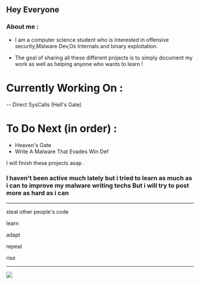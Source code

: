 ## Hey Everyone

### About me : 
- I am a computer science student who is interested in offensive security,Malware Dev,Os Internals and binary exploitation.

- The goal of sharing all these different projects is to simply document my work as well as helping anyone who wants to learn ! 

# Currently Working On : 
-- Direct SysCalls (Hell's Gate)

# To Do Next (in order) : 
- Heaven's Gate
- Write A Malware That Evades Win Def

I will finish these projects asap .
### I haven't been active much lately but i tried to learn as much as i can to improve my malware writing techs But i will try to post more as hard as i can


--------------------------------------------------

steal other people's code

learn

adapt

repeat

rise

--------------------------------------------------

![](https://komarev.com/ghpvc/?username=bashcr00k&color=green&style=for-the-badge&label=HACKERS?&base=0)


